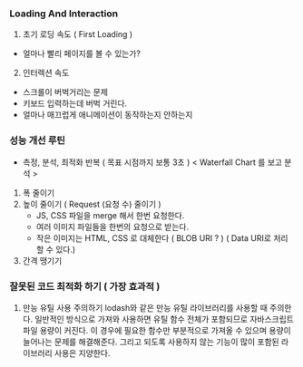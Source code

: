 ### Loading And Interaction
1. 초기 로딩 속도 ( First Loading )
 - 얼마나 빨리 페이지를 볼 수 있는가?
2. 인터렉션 속도
 - 스크롤이 버벅거리는 문제
 - 키보드 입력하는데 버벅 거린다.
 - 얼마나 매끄럽게 애니메이션이 동작하는지 안하는지
 
### 성능 개선 루틴
- 측정, 분석, 최적화 반복 ( 목표 시점까지 보통 3초 )
< Waterfall Chart 를 보고 분석 >
1. 폭 줄이기
2. 높이 줄이기 ( Request (요청 수) 줄이기 )
    - JS, CSS 파일을 merge 해서 한번 요청한다.
    - 여러 이미지 파일들을 한번의 요청으로 받는다.
    - 작은 이미지는 HTML, CSS 로 대체한다 ( BLOB URI ? )
    ( Data URI로 처리 할 수 있다.)
3. 간격 땡기기

### 잘못된 코드 최적화 하기 ( 가장 효과적 )
1. 만능 유틸 사용 주의하기
lodash와 같은 만능 유틸 라이브러리를 사용할 때 주의한다. 일반적인 방식으로 가져와 사용하면 유틸 함수 전체가 포함되므로 자바스크립트 파일 용량이 커진다. 이 경우에 필요한 함수만 부분적으로 가져올 수 있으며 용량이 늘어나는 문제를 해결해준다. 그리고 되도록 사용하지 않는 기능이 많이 포함된 라이브러리 사용은 지양한다.
